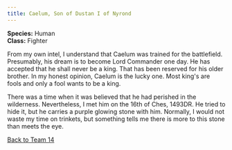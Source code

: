 ```yaml
---
title: Caelum, Son of Dustan I of Nyrond
---
```


**Species:** Human  
**Class:** Fighter  

From my own intel, I understand that Caelum was trained for the battlefield. Presumably, his dream is to become Lord Commander one day. He has accepted that he shall never be a king. That has been reserved for his older brother. In my honest opinion, Caelum is the lucky one. Most king's are fools and only a fool wants to be a king.

There was a time when it was believed that he had perished in the wilderness. Nevertheless, I met him on the 16th of Ches, 1493DR. He tried to hide it, but he carries a purple glowing stone with him. Normally, I would not waste my time on trinkets, but something tells me there is more to this stone than meets the eye.

[Back to Team 14](./team_14.md)

